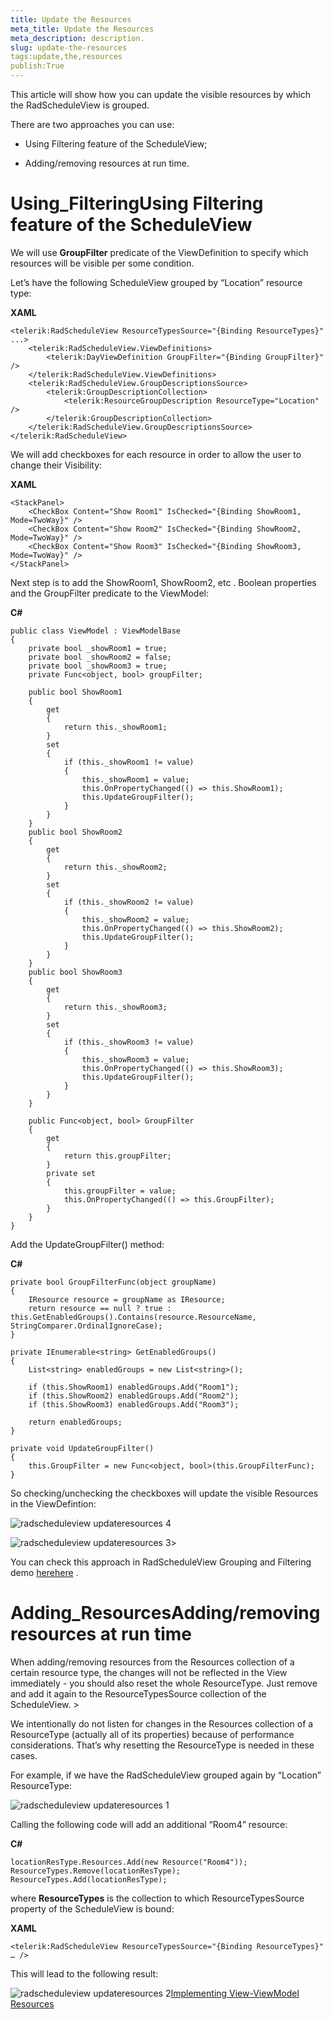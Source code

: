 ```yaml
---
title: Update the Resources
meta_title: Update the Resources
meta_description: description.
slug: update-the-resources
tags:update,the,resources
publish:True
---
```



This article will show how you can update the visible resources by which the RadScheduleView is grouped.

There are two approaches you can use:
   		



* Using Filtering feature of the ScheduleView;

* Adding/removing resources at run time.

# Using_FilteringUsing Filtering feature of the ScheduleView

We will use __GroupFilter__ predicate of the ViewDefinition to specify which resources will be visible per some condition.
		

Let’s have the following ScheduleView grouped by “Location” resource type:
		




 __XAML__
    


	<telerik:RadScheduleView ResourceTypesSource="{Binding ResourceTypes}"  ...>		
		<telerik:RadScheduleView.ViewDefinitions>
			<telerik:DayViewDefinition GroupFilter="{Binding GroupFilter}" />
		</telerik:RadScheduleView.ViewDefinitions>			
		<telerik:RadScheduleView.GroupDescriptionsSource>
			<telerik:GroupDescriptionCollection>
				<telerik:ResourceGroupDescription ResourceType="Location" />
			</telerik:GroupDescriptionCollection>
		</telerik:RadScheduleView.GroupDescriptionsSource>
	</telerik:RadScheduleView>



We will add checkboxes for each resource in order to allow the user to change their Visibility:
		




 __XAML__
    


	<StackPanel>
		<CheckBox Content="Show Room1" IsChecked="{Binding ShowRoom1, Mode=TwoWay}" />
		<CheckBox Content="Show Room2" IsChecked="{Binding ShowRoom2, Mode=TwoWay}" />
		<CheckBox Content="Show Room3" IsChecked="{Binding ShowRoom3, Mode=TwoWay}" />
	</StackPanel>



Next step is to add the ShowRoom1, ShowRoom2, etc . Boolean properties and the GroupFilter predicate to the ViewModel:




 __C#__
    


	public class ViewModel : ViewModelBase
	{
		private bool _showRoom1 = true;
		private bool _showRoom2 = false;
		private bool _showRoom3 = true;
		private Func<object, bool> groupFilter;
	
		public bool ShowRoom1
		{
			get
			{
				return this._showRoom1;
			}
			set
			{
				if (this._showRoom1 != value)
				{
					this._showRoom1 = value;
					this.OnPropertyChanged(() => this.ShowRoom1);
					this.UpdateGroupFilter();
				}
			}
		}
		public bool ShowRoom2
		{
			get
			{
				return this._showRoom2;
			}
			set
			{
				if (this._showRoom2 != value)
				{
					this._showRoom2 = value;
					this.OnPropertyChanged(() => this.ShowRoom2);
					this.UpdateGroupFilter();
				}
			}
		}
		public bool ShowRoom3
		{
			get
			{
				return this._showRoom3;
			}
			set
			{
				if (this._showRoom3 != value)
				{
					this._showRoom3 = value;
					this.OnPropertyChanged(() => this.ShowRoom3);
					this.UpdateGroupFilter();
				}
			}
		}
	
		public Func<object, bool> GroupFilter
		{
			get
			{
				return this.groupFilter;
			}
			private set
			{
				this.groupFilter = value;
				this.OnPropertyChanged(() => this.GroupFilter);
			}
		}
	}



Add the UpdateGroupFilter() method:




 __C#__
    


	private bool GroupFilterFunc(object groupName)
	{
		IResource resource = groupName as IResource;
		return resource == null ? true : this.GetEnabledGroups().Contains(resource.ResourceName, StringComparer.OrdinalIgnoreCase);
	}
	
	private IEnumerable<string> GetEnabledGroups()
	{
		List<string> enabledGroups = new List<string>();
	
		if (this.ShowRoom1) enabledGroups.Add("Room1");
		if (this.ShowRoom2) enabledGroups.Add("Room2");
		if (this.ShowRoom3) enabledGroups.Add("Room3");
			
		return enabledGroups;
	}
	
	private void UpdateGroupFilter()
	{
		this.GroupFilter = new Func<object, bool>(this.GroupFilterFunc);
	}



So checking/unchecking the checkboxes will update the visible Resources in the ViewDefintion:

![radscheduleview updateresources 4](images/radscheduleview_updateresources_4.png)

![radscheduleview updateresources 3](images/radscheduleview_updateresources_3.png)>

You can check this approach in RadScheduleView Grouping and Filtering demo 
		[here](http://demos.telerik.com/silverlight/#ScheduleView/Grouping/GroupingAndFiltering)[here](http://demos.telerik.com/wpf/)
		.

# Adding_ResourcesAdding/removing resources at run time

When adding/removing resources from the Resources collection of  a certain resource type, the changes will not be reflected in the View immediately - you should also reset the whole ResourceType.  Just remove and add it again to the ResourceTypesSource collection of the ScheduleView.
    	>

We intentionally do not listen for changes in the Resources collection of a ResourceType (actually all of its properties) because of performance considerations. That’s why resetting the ResourceType is needed in these cases.
    		

For example, if we have the RadScheduleView grouped again by “Location” ResourceType:

![radscheduleview updateresources 1](images/radscheduleview_updateresources_1.png)

Calling the following code will add an additional “Room4” resource:




 __C#__
    


	locationResType.Resources.Add(new Resource("Room4"));
	ResourceTypes.Remove(locationResType);
	ResourceTypes.Add(locationResType);



where __ResourceTypes__ is the collection to which ResourceTypesSource property of the ScheduleView is bound:




 __XAML__
    


	<telerik:RadScheduleView ResourceTypesSource="{Binding ResourceTypes}" … />



This will lead to the following result:

![radscheduleview updateresources 2](images/radscheduleview_updateresources_2.png)[Implementing View-ViewModel ]({{slug:implementing-view-viewmodel-}})[Resources]({{slug:resources}})
